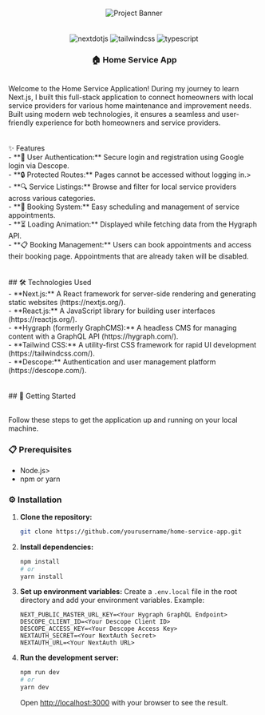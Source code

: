 <div align="center">
  <br />
      <img src="https://github.com/zahraaMeky/service-app/assets/123356306/e59f32d5-4335-40ce-adaa-6f9802a09ce9" alt="Project Banner">
  <br />
</div>  <br />  <br />
  <div align="center">
    <img src="https://img.shields.io/badge/-Next_JS-black?style=for-the-badge&logoColor=white&logo=nextdotjs&color=000000" alt="nextdotjs" />
    <img src="https://img.shields.io/badge/-Tailwind_CSS-black?style=for-the-badge&logoColor=white&logo=tailwindcss&color=06B6D4" alt="tailwindcss" />
    <img src="https://img.shields.io/badge/-TypeScript-black?style=for-the-badge&logoColor=white&logo=typescript&color=3178C6" alt="typescript" />
  </div>

  <h3 align="center">🏠 Home Service App</h3><br/>

   <div align="left">
       Welcome to the Home Service Application! During my journey to learn Next.js, I built this full-stack application to connect homeowners with local service providers for various home maintenance and improvement needs. Built using modern web technologies, it ensures a seamless and user-friendly experience for both homeowners and service providers.
</div><br/><br/>
<div>
  ✨ Features<br/>
  - **🔐 User Authentication:** Secure login and registration using Google login via Descope.<br/>
  - **🔒 Protected Routes:** Pages cannot be accessed without logging in.><br/>
  - **🔍 Service Listings:** Browse and filter for local service providers across various categories.<br/>
  - **📅 Booking System:** Easy scheduling and management of service appointments.<br/>
  - **⏳ Loading Animation:** Displayed while fetching data from the Hygraph API.<br/>
  - **📋 Booking Management:** Users can book appointments and access their booking page. Appointments that are already taken will be disabled.
</div><br/><br/>
<div>
  ## 🛠️ Technologies Used<br/>
- **Next.js:** A React framework for server-side rendering and generating static websites (https://nextjs.org/).<br/>
- **React.js:** A JavaScript library for building user interfaces (https://reactjs.org/).<br/>
- **Hygraph (formerly GraphCMS):** A headless CMS for managing content with a GraphQL API (https://hygraph.com/).<br/>
- **Tailwind CSS:** A utility-first CSS framework for rapid UI development (https://tailwindcss.com/).<br/>
- **Descope:** Authentication and user management platform (https://descope.com/).
</div><br/><br/>
<div>
  ## 🚀 Getting Started<br/><br/>

Follow these steps to get the application up and running on your local machine.<br/>

### 📋 Prerequisites<br/>

- Node.js>
- npm or yarn

### ⚙️ Installation

1. **Clone the repository:**
    ```bash
    git clone https://github.com/yourusername/home-service-app.git
    ```

2. **Install dependencies:**
    ```bash
    npm install
    # or
    yarn install
    ```

3. **Set up environment variables:**
    Create a `.env.local` file in the root directory and add your environment variables. Example:
    ```env
    NEXT_PUBLIC_MASTER_URL_KEY=<Your Hygraph GraphQL Endpoint>
    DESCOPE_CLIENT_ID=<Your Descope Client ID>
    DESCOPE_ACCESS_KEY=<Your Descope Access Key>
    NEXTAUTH_SECRET=<Your NextAuth Secret>
    NEXTAUTH_URL=<Your NextAuth URL>
    ```

4. **Run the development server:**
    ```bash
    npm run dev
    # or
    yarn dev
    ```
    Open [http://localhost:3000](http://localhost:3000) with your browser to see the result.
</div>





